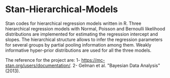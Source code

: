 # Stan-Hierarchical-Models
Stan codes for hierarchical regression models written in R.
Three hierarchical regression models with Normal, Poisson and Bernoulli likelihood distributions are implemented for estimating the regression intercept and slopes. 
The hierarchical structure allows to infer the regression parameters for several groups by partial pooling information among them.
Weakly informative hyper-prior distributions are used for all the three models.

The reference for the project are:
1- https://mc-stan.org/users/documentation/.
2- Gelman et al. "Bayesian Data Analysis"(2013).
